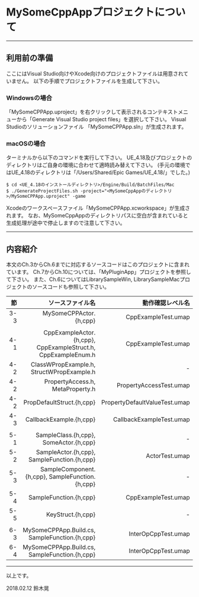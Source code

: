 # MySomeCppAppプロジェクトについて

---
## 利用前の準備

ここにはVisual Studio向けやXcode向けのプロジェクトファイルは用意されていません。
以下の手順でプロジェクトファイルを生成して下さい。

### Windowsの場合

 「MySomeCPPApp.uproject」を右クリックして表示されるコンテキストメニューから「Generate Visual Studio project files」を選択して下さい。
Visual Studioのソリューションファイル 「MySomeCPPApp.sln」が生成されます。

### macOSの場合

ターミナルから以下のコマンドを実行して下さい。
UE_4.18及びプロジェクトのディレクトリはご自身の環境に合わせて適時読み替えて下さい。
(手元の環境ではUE_4.18のディレクトリは「/Users/Shared/Epic Games/UE_4.18/」でした。)

    $ cd <UE_4.18のインストールディレクトリ>/Engine/Build/BatchFiles/Mac
    $ ./GenerateProjectFiles.sh -project="<MySomeCppAppのディレクトリ>/MySomeCPPApp.uproject" -game

Xcodeのワークスペースファイル「MySomeCPPApp.xcworkspace」が生成されます。
なお、MySomeCppAppのディレクトリパスに空白が含まれていると生成処理が途中で停止しますので注意して下さい。


---
## 内容紹介

本文のCh.3からCh.6までに対応するソースコードはこのプロジェクトに含まれています。
Ch.7からCh.10については、「MyPluginApp」プロジェクトを参照して下さい。
また、Ch.6についてはLibrarySampleWin, LibrarySampleMacプロジェクトのソースコードも参照して下さい。

|   節|ソースファイル名|動作確認レベル名|
|----:|---------------:|---------------:|
|3-3|MySomeCPPActor.{h,cpp}|CppExampleTest.umap|
| | | |
|4-1|CppExampleActor.{h,cpp}, CppExampleStruct.h, CppExampleEnum.h|CppExampleTest.umap|
|4-2|ClassWPropExample.h, StructWPropExample.h|-|
|4-2|PropertyAccess.h, MetaProperty.h|PropertyAccessTest.umap|
|4-2|PropDefaultStruct.{h,cpp}|PropertyDefaultValueTest.umap|
|4-3|CallbackExample.{h,cpp}|CallbackExampleTest.umap|
| | | |
|5-1|SampleClass.{h,cpp}, SomeActor.{h,cpp}|-|
|5-2|SampleActor.{h,cpp}, SampleFunction.{h,cpp}|ActorTest.umap|
|5-3|SampleComponent.{h,cpp}, SampleFunction.{h,cpp}|-|
|5-4|SampleFunction.{h,cpp}|CppExampleTest.umap|
|5-5|KeyStruct.{h,cpp}|-|
| | | |
|6-3|MySomeCPPApp.Build.cs, SampleFunction.{h,cpp}|InterOpCppTest.umap|
|6-4|MySomeCPPApp.Build.cs, SampleFunction.{h,cpp}|InterOpCppTest.umap|

---

以上です。

2018.02.12 鈴木晃